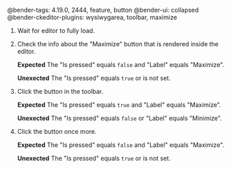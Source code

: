 @bender-tags: 4.19.0, 2444, feature, button
@bender-ui: collapsed
@bender-ckeditor-plugins: wysiwygarea, toolbar, maximize

1. Wait for editor to fully load.
1. Check the info about the "Maximize" button that is rendered inside the editor.

	**Expected** The "Is pressed" equals `false` and "Label" equals "Maximize".

	**Unexected** The "Is pressed" equals `true` or is not set.
1. Click the button in the toolbar.

	**Expected** The "Is pressed" equals `true` and "Label" equals "Maximize".

	**Unexected** The "Is pressed" equals `false` or "Label" equals "Minimize".
1. Click the button once more.

	**Expected** The "Is pressed" equals `false` and "Label" equals "Maximize".

	**Unexected** The "Is pressed" equals `true` or is not set.
